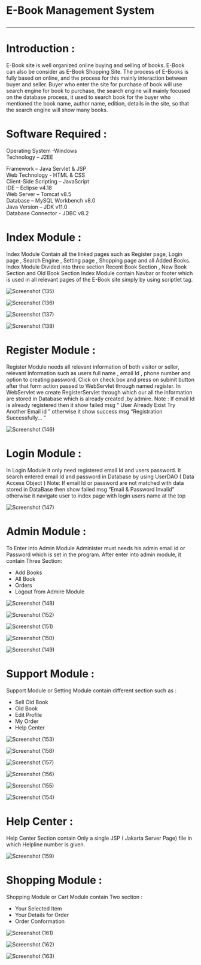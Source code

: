 # E-Book Management System <hr>

# Introduction : 
<p>E-Book site is well organized online buying and selling of books.
E-Book can also be consider as E-Book Shopping Site.
The process of E-Books is fully based on online, and the process
for this mainly interaction between buyer and seller.
Buyer who enter the site for purchase of book will use search
engine for book to purchase, the search engine will mainly
focused on the database process, it used to search book for the
buyer who mentioned the book name, author name, edition,
details in the site, so that the search engine will show many
books.</p>

# Software Required :
Operating System -Windows <br>
Technology – J2EE <br>

Framework – Java Servlet & JSP <br>
Web Technology - HTML & CSS <br>
Client-Side Scripting – JavaScript <br>
IDE – Eclipse v4.18 <br>
Web Server – Tomcat v8.5 <br>
Database – MySQL Workbench v8.0 <br>
Java Version – JDK v11.0 <br>
Database Connector - JDBC v8.2 <br>

# Index Module :
<p> Index Module Contain all the linked pages such as Register page,
Login page , Search Engine , Setting page , Shopping page and all Added Books.
Index Module Divided into three section Recent Book Section , New Book Section and Old Book Section
Index Module contain Navbar or footer which is used in all
relevant pages of the E-Book site simply by using scriptlet tag. </p>

![Screenshot (135)](https://github.com/user-attachments/assets/34a5433e-89e8-4617-b71e-991821824dfe)

![Screenshot (136)](https://github.com/user-attachments/assets/9169a635-99a6-4cce-ba13-bb64ab571889)

![Screenshot (137)](https://github.com/user-attachments/assets/bdbf24f7-dc6c-4e09-9573-ecbd2fb1ac57)

![Screenshot (138)](https://github.com/user-attachments/assets/ea6898d3-5078-4f2b-9c1b-6ef01c99bbdb)

# Register Module :
<p> Register Module needs all relevant information of both visitor or
seller, relevant Information such as users full name , email Id ,
phone number and option to creating password.
Click on check box and press on submit button after that form
action passed to WebServlet through named register.
In WebServlet we create RegisterServlet through which our all
the information are stored in Database which is already created
,by admire.
Note : If email Id is already registered then it show failed msg
“
User Already Exist Try Another Email id ”
otherwise it show
success msg
“Registration Successfully... ” </p>

![Screenshot (146)](https://github.com/user-attachments/assets/3b189718-b610-46fc-8a33-04cb1a4d4f49)

# Login Module :

<p>In Login Module it only need registered email Id and users
password.
It search entered email Id and password in Database by using
UserDAO ( Data Access Object )
Note: If email Id or password are not matched with data stored in
DataBase then show failed msg
“Email & Password Invalid”
otherwise it navigate user to index page with login users name at
the top </p>

![Screenshot (147)](https://github.com/user-attachments/assets/ef495f12-a2f7-4f27-880e-e6f113dbc240)

# Admin Module :
<p>To Enter into Admin Module Administer must needs his admin
email id or Password which is set in the program.
After enter into admin module, it contain Three Section: </p>
<ul>
 <li> Add Books </li>
 <li> All Book </li>
 <li> Orders </li>
 <li> Logout from Admire Module </li>
</ul>

![Screenshot (148)](https://github.com/user-attachments/assets/9c76c18a-4450-4382-ad94-51ebbeb2eb3e)

![Screenshot (152)](https://github.com/user-attachments/assets/b0497747-edbf-41e3-9fec-b273f485417c)

![Screenshot (151)](https://github.com/user-attachments/assets/6d6f8b43-437d-4a22-acdb-032cbabcd98e)

![Screenshot (150)](https://github.com/user-attachments/assets/69f2e364-3142-40f6-8bfa-5e93a02dca0b)

![Screenshot (149)](https://github.com/user-attachments/assets/f1e9f2ea-2067-49ff-b741-fba90f1187c2)

# Support Module :
<p> Support Module or Setting Module contain different section such
as : </p>
<ul>
  <li>Sell Old Book</li>
  <li> Old Book</li>
  <li>Edit Profile </li>
  <li>My Order </li>
  <li>Help Center</li>
</ul>

![Screenshot (153)](https://github.com/user-attachments/assets/173dbedb-dc62-4a64-b6ac-83157c7585f4)

![Screenshot (158)](https://github.com/user-attachments/assets/2a5f3016-6dd1-4fd3-9de5-42fa90ae8ca7)

![Screenshot (157)](https://github.com/user-attachments/assets/5c339c76-53ef-4cd9-ba09-8ae5436d503c)

![Screenshot (156)](https://github.com/user-attachments/assets/7f454a7b-a619-454d-8713-940d00da3b0b)

![Screenshot (155)](https://github.com/user-attachments/assets/15a4c9fa-eed0-43f6-beb6-d712f98b9d84)

![Screenshot (154)](https://github.com/user-attachments/assets/22ca18f6-b280-4b59-b523-b7c65d2c51f2)

# Help Center :
<p>Help Center Section contain Only a single JSP ( Jakarta Server
Page) file in which Helpline number is given.</p>

![Screenshot (159)](https://github.com/user-attachments/assets/47447968-7d76-4204-a3a2-121c173edc4a)

# Shopping Module :
<p>Shopping Module or Cart Module contain Two section :</p>
<ul>
  <li>Your Selected Item</li>
  <li>Your Details for Order</li> 
  <li>Order Conformation</li>
</ul>

![Screenshot (161)](https://github.com/user-attachments/assets/8e5371aa-fbad-429a-b021-e45240020f68)

![Screenshot (162)](https://github.com/user-attachments/assets/ab363297-4a53-4bb5-9f26-ad65bafecbf2)

![Screenshot (163)](https://github.com/user-attachments/assets/8b53a50a-bbfe-42e5-858a-daddf2ff22c4)


